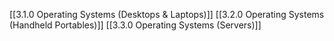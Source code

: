 [[3.1.0 Operating Systems (Desktops & Laptops)]]
[[3.2.0 Operating Systems (Handheld Portables)]]
[[3.3.0 Operating Systems (Servers)]]

